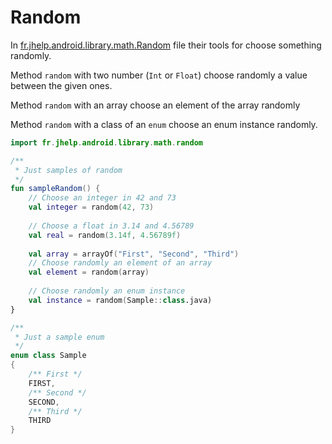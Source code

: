 # Random

In [fr.jhelp.android.library.math.Random](../../src/main/java/fr/jhelp/android/library/math/Random.kt) 
file their tools for choose something randomly.

Method `random` with two number (`Int` or `Float`) choose randomly a value between the given ones.

Method `random` with an array choose an element of the array randomly

Method `random` with a class of an `enum` choose an enum instance randomly.

```kotlin
import fr.jhelp.android.library.math.random

/**
 * Just samples of random
 */
fun sampleRandom() {
    // Choose an integer in 42 and 73
    val integer = random(42, 73)
    
    // Choose a float in 3.14 and 4.56789
    val real = random(3.14f, 4.56789f)
    
    val array = arrayOf("First", "Second", "Third")
    // Choose randomly an element of an array
    val element = random(array)
    
    // Choose randomly an enum instance
    val instance = random(Sample::class.java)
}

/**
 * Just a sample enum
 */
enum class Sample
{
    /** First */
    FIRST,
    /** Second */
    SECOND,
    /** Third */
    THIRD
}
```
